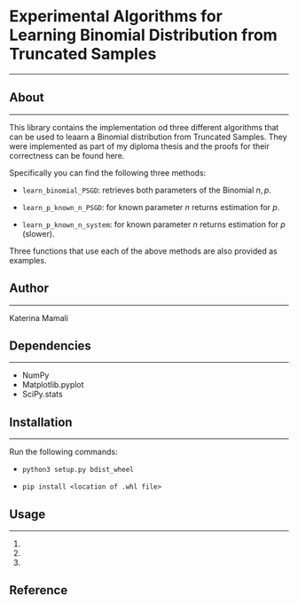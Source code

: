 # Experimental Algorithms for Learning Binomial Distribution from Truncated Samples
---

## About
---
This library contains the implementation od three different algorithms that can be used to leaarn a Binomial distribution from Truncated Samples.
They were implemented as part of my diploma thesis and the proofs for their correctness can be found here.

Specifically you can find the following three methods:

* `learn_binomial_PSGD`: retrieves both parameters of the Binomial $n, p$.

* `learn_p_known_n_PSGD`: for known parameter $n$ returns estimation for $p$.

* `learn_p_known_n_system`: for known parameter $n$ returns estimation for $p$ (slower).

Three functions that use each of the above methods are also provided as examples.


## Author
---
Katerina Mamali


## Dependencies
---
* NumPy
* Matplotlib.pyplot
* SciPy.stats

## Installation
---
Run the following commands:

* `python3 setup.py bdist_wheel`

* `pip install <location of .whl file>`

## Usage
---
1.

2.

3.

## Reference
